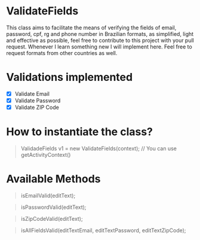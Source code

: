 # ValidateFields

This class aims to facilitate the means of verifying the fields of email, password, cpf, rg and phone number in Brazilian formats, as simplified, light and effective as possible, feel free to contribute to this project with your pull request. Whenever I learn something new I will implement here. Feel free to request formats from other countries as well.

# Validations implemented
- [x] Validate Email
- [x] Validate Password
- [x] Validate ZIP Code

# How to instantiate the class?

> ValidadeFields v1 = new ValidateFields(context); // You can use getActivityContext()

# Available Methods

> isEmailValid(editText);

> isPasswordValid(editText);

> isZipCodeValid(editText);

> isAllFieldsValid(editTextEmail, editTextPassword, editTextZipCode);
